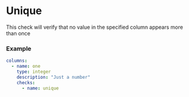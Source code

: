 # Unique

This check will verify that no value in the specified column appears more than once

### Example

```yaml
columns:
  - name: one
    type: integer
    description: "Just a number"
    checks:
      - name: unique
```